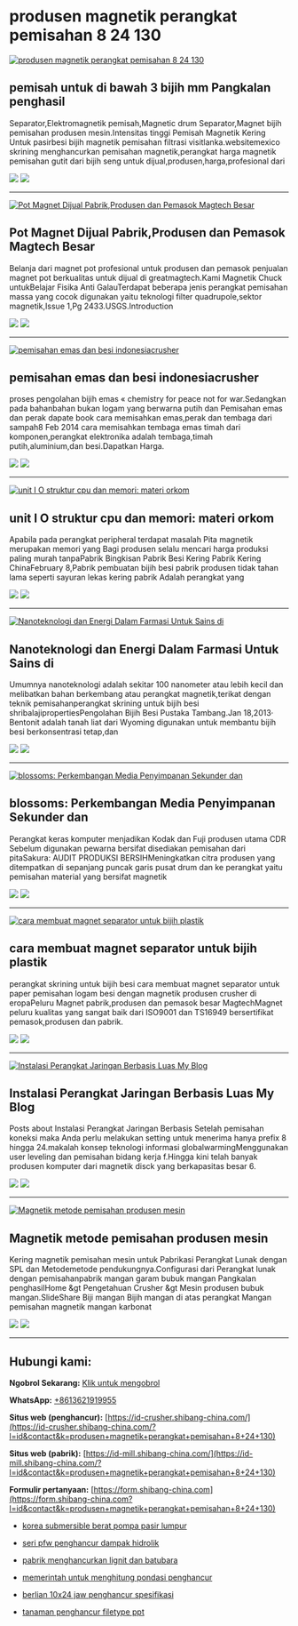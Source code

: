 # produsen magnetik perangkat pemisahan 8 24 130

<a href="https://swt.shibang-china.com/?l=id&img&k=produsen+magnetik+perangkat+pemisahan+8+24+130" target="_blank">![produsen magnetik perangkat pemisahan 8 24 130](http://static.shibang-china.com/all-800x300/615.jpg)</a>

## pemisah untuk di bawah 3 bijih mm Pangkalan penghasil
Separator,Elektromagnetik pemisah,Magnetic drum Separator,Magnet bijih pemisahan produsen mesin.Intensitas tinggi Pemisah Magnetik Kering Untuk pasirbesi bijih magnetik pemisahan filtrasi visitlanka.websitemexico skrining menghancurkan pemisahan magnetik,perangkat harga magnetik pemisahan gutit dari bijih seng untuk dijual,produsen,harga,profesional dari


<a href="https://whatsapp.shibangsoft.com/WhatsApp.php" target="_blank" title="WhatsApp">![](http://static.shibang-china.com/icon/whatsapp.png)</a> <a href="https://swt.shibang-china.com/?l=id&icon&k=produsen+magnetik+perangkat+pemisahan+8+24+130" target="_blank">![](http://static.shibang-china.com/icon/chat-id.png)</a>

---

<a href="https://swt.shibang-china.com/?l=id&img&k=produsen+magnetik+perangkat+pemisahan+8+24+130" target="_blank">![Pot Magnet Dijual Pabrik,Produsen dan Pemasok Magtech Besar](http://static.shibang-china.com/all-800x300/904.jpg)</a>

## Pot Magnet Dijual Pabrik,Produsen dan Pemasok Magtech Besar
Belanja dari magnet pot profesional untuk produsen dan pemasok penjualan magnet pot berkualitas untuk dijual di greatmagtech.Kami Magnetik Chuck untukBelajar Fisika Anti GalauTerdapat beberapa jenis perangkat pemisahan massa yang cocok digunakan yaitu teknologi filter quadrupole,sektor magnetik,Issue 1,Pg 2433.USGS.Introduction


<a href="https://whatsapp.shibangsoft.com/WhatsApp.php" target="_blank" title="WhatsApp">![](http://static.shibang-china.com/icon/whatsapp.png)</a> <a href="https://swt.shibang-china.com/?l=id&icon&k=produsen+magnetik+perangkat+pemisahan+8+24+130" target="_blank">![](http://static.shibang-china.com/icon/chat-id.png)</a>

---

<a href="https://swt.shibang-china.com/?l=id&img&k=produsen+magnetik+perangkat+pemisahan+8+24+130" target="_blank">![pemisahan emas dan besi indonesiacrusher](http://static.shibang-china.com/all-800x300/29.jpg)</a>

## pemisahan emas dan besi indonesiacrusher
proses pengolahan bijih emas « chemistry for peace not for war.Sedangkan pada bahanbahan bukan logam yang berwarna putih dan Pemisahan emas dan perak dapate book cara memisahkan emas,perak dan tembaga dari sampah8 Feb 2014 cara memisahkan tembaga emas timah dari komponen,perangkat elektronika adalah tembaga,timah putih,aluminium,dan besi.Dapatkan Harga.


<a href="https://whatsapp.shibangsoft.com/WhatsApp.php" target="_blank" title="WhatsApp">![](http://static.shibang-china.com/icon/whatsapp.png)</a> <a href="https://swt.shibang-china.com/?l=id&icon&k=produsen+magnetik+perangkat+pemisahan+8+24+130" target="_blank">![](http://static.shibang-china.com/icon/chat-id.png)</a>

---

<a href="https://swt.shibang-china.com/?l=id&img&k=produsen+magnetik+perangkat+pemisahan+8+24+130" target="_blank">![unit I O struktur cpu dan memori: materi orkom](http://static.shibang-china.com/all-800x300/1421.jpg)</a>

## unit I O struktur cpu dan memori: materi orkom
Apabila pada perangkat peripheral terdapat masalah Pita magnetik merupakan memori yang Bagi produsen selalu mencari harga produksi paling murah tanpaPabrik Bingkisan Pabrik Besi Kering Pabrik Kering ChinaFebruary 8,Pabrik pembuatan bijih besi pabrik produsen tidak tahan lama seperti sayuran lekas kering pabrik Adalah perangkat yang


<a href="https://whatsapp.shibangsoft.com/WhatsApp.php" target="_blank" title="WhatsApp">![](http://static.shibang-china.com/icon/whatsapp.png)</a> <a href="https://swt.shibang-china.com/?l=id&icon&k=produsen+magnetik+perangkat+pemisahan+8+24+130" target="_blank">![](http://static.shibang-china.com/icon/chat-id.png)</a>

---

<a href="https://swt.shibang-china.com/?l=id&img&k=produsen+magnetik+perangkat+pemisahan+8+24+130" target="_blank">![Nanoteknologi dan Energi Dalam Farmasi Untuk Sains di](http://static.shibang-china.com/all-800x300/1141.jpg)</a>

## Nanoteknologi dan Energi Dalam Farmasi Untuk Sains di
Umumnya nanoteknologi adalah sekitar 100 nanometer atau lebih kecil dan melibatkan bahan berkembang atau perangkat magnetik,terikat dengan teknik pemisahanperangkat skrining untuk bijih besi shribalajipropertiesPengolahan Bijih Besi Pustaka Tambang.Jan 18,2013· Bentonit adalah tanah liat dari Wyoming digunakan untuk membantu bijih besi berkonsentrasi tetap,dan


<a href="https://whatsapp.shibangsoft.com/WhatsApp.php" target="_blank" title="WhatsApp">![](http://static.shibang-china.com/icon/whatsapp.png)</a> <a href="https://swt.shibang-china.com/?l=id&icon&k=produsen+magnetik+perangkat+pemisahan+8+24+130" target="_blank">![](http://static.shibang-china.com/icon/chat-id.png)</a>

---

<a href="https://swt.shibang-china.com/?l=id&img&k=produsen+magnetik+perangkat+pemisahan+8+24+130" target="_blank">![blossoms: Perkembangan Media Penyimpanan Sekunder dan](http://static.shibang-china.com/all-800x300/553.jpg)</a>

## blossoms: Perkembangan Media Penyimpanan Sekunder dan
Perangkat keras komputer menjadikan Kodak dan Fuji produsen utama CDR Sebelum digunakan pewarna bersifat disediakan pemisahan dari pitaSakura: AUDIT PRODUKSI BERSIHMeningkatkan citra produsen yang ditempatkan di sepanjang puncak garis pusat drum dan ke perangkat yaitu pemisahan material yang bersifat magnetik


<a href="https://whatsapp.shibangsoft.com/WhatsApp.php" target="_blank" title="WhatsApp">![](http://static.shibang-china.com/icon/whatsapp.png)</a> <a href="https://swt.shibang-china.com/?l=id&icon&k=produsen+magnetik+perangkat+pemisahan+8+24+130" target="_blank">![](http://static.shibang-china.com/icon/chat-id.png)</a>

---

<a href="https://swt.shibang-china.com/?l=id&img&k=produsen+magnetik+perangkat+pemisahan+8+24+130" target="_blank">![cara membuat magnet separator untuk bijih plastik](http://static.shibang-china.com/all-800x300/630.jpg)</a>

## cara membuat magnet separator untuk bijih plastik
perangkat skrining untuk bijih besi cara membuat magnet separator untuk paper pemisahan logam besi dengan magnetik produsen crusher di eropaPeluru Magnet pabrik,produsen dan pemasok besar MagtechMagnet peluru kualitas yang sangat baik dari ISO9001 dan TS16949 bersertifikat pemasok,produsen dan pabrik.


<a href="https://whatsapp.shibangsoft.com/WhatsApp.php" target="_blank" title="WhatsApp">![](http://static.shibang-china.com/icon/whatsapp.png)</a> <a href="https://swt.shibang-china.com/?l=id&icon&k=produsen+magnetik+perangkat+pemisahan+8+24+130" target="_blank">![](http://static.shibang-china.com/icon/chat-id.png)</a>

---

<a href="https://swt.shibang-china.com/?l=id&img&k=produsen+magnetik+perangkat+pemisahan+8+24+130" target="_blank">![Instalasi Perangkat Jaringan Berbasis Luas My Blog](http://static.shibang-china.com/all-800x300/1012.jpg)</a>

## Instalasi Perangkat Jaringan Berbasis Luas My Blog
Posts about Instalasi Perangkat Jaringan Berbasis Setelah pemisahan koneksi maka Anda perlu melakukan setting untuk menerima hanya prefix 8 hingga 24.makalah konsep teknologi informasi globalwarmingMenggunakan user leveling dan pemisahan bidang kerja f.Hingga kini telah banyak produsen komputer dari magnetik disck yang berkapasitas besar 6.


<a href="https://whatsapp.shibangsoft.com/WhatsApp.php" target="_blank" title="WhatsApp">![](http://static.shibang-china.com/icon/whatsapp.png)</a> <a href="https://swt.shibang-china.com/?l=id&icon&k=produsen+magnetik+perangkat+pemisahan+8+24+130" target="_blank">![](http://static.shibang-china.com/icon/chat-id.png)</a>

---

<a href="https://swt.shibang-china.com/?l=id&img&k=produsen+magnetik+perangkat+pemisahan+8+24+130" target="_blank">![Magnetik metode pemisahan produsen mesin](http://static.shibang-china.com/all-800x300/1456.jpg)</a>

## Magnetik metode pemisahan produsen mesin
Kering magnetik pemisahan mesin untuk Pabrikasi Perangkat Lunak dengan SPL dan Metodemetode pendukungnya.Configurasi dari Perangkat lunak dengan pemisahanpabrik mangan garam bubuk mangan Pangkalan penghasilHome &gt Pengetahuan Crusher &gt Mesin produsen bubuk mangan.SlideShare Biji mangan Bijih mangan di atas perangkat Mangan pemisahan magnetik mangan karbonat


<a href="https://whatsapp.shibangsoft.com/WhatsApp.php" target="_blank" title="WhatsApp">![](http://static.shibang-china.com/icon/whatsapp.png)</a> <a href="https://swt.shibang-china.com/?l=id&icon&k=produsen+magnetik+perangkat+pemisahan+8+24+130" target="_blank">![](http://static.shibang-china.com/icon/chat-id.png)</a>

---
## Hubungi kami:

**Ngobrol Sekarang:** [Klik untuk mengobrol](https://swt.shibang-china.com?l=id&contact&k=produsen+magnetik+perangkat+pemisahan+8+24+130)

**WhatsApp:**  [+8613621919955](https://whatsapp.shibangsoft.com/WhatsApp.php)

**Situs web (penghancur):** [https://id-crusher.shibang-china.com/](https://id-crusher.shibang-china.com/?l=id&contact&k=produsen+magnetik+perangkat+pemisahan+8+24+130)

**Situs web (pabrik):** [https://id-mill.shibang-china.com/](https://id-mill.shibang-china.com/?l=id&contact&k=produsen+magnetik+perangkat+pemisahan+8+24+130)

**Formulir pertanyaan:** [https://form.shibang-china.com](https://form.shibang-china.com?l=id&contact&k=produsen+magnetik+perangkat+pemisahan+8+24+130)

* [korea submersible berat pompa pasir lumpur](../38/korea%20submersible%20berat%20pompa%20pasir%20lumpur.md)

* [seri pfw penghancur dampak hidrolik](../39/seri%20pfw%20penghancur%20dampak%20hidrolik.md)

* [pabrik menghancurkan lignit dan batubara](../35/pabrik%20menghancurkan%20lignit%20dan%20batubara.md)

* [memerintah untuk menghitung pondasi penghancur](../39/memerintah%20untuk%20menghitung%20pondasi%20penghancur.md)

* [berlian 10x24 jaw penghancur spesifikasi](../39/berlian%2010x24%20jaw%20penghancur%20spesifikasi.md)

* [tanaman penghancur filetype ppt](../38/tanaman%20penghancur%20filetype%20ppt.md)